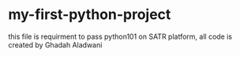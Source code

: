 # my-first-python-project
this file is requirment to pass python101 on SATR platform,
all code is created by Ghadah Aladwani
